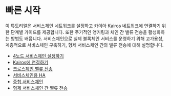 # 빠른 시작

이 튜토리얼은 서비스체인 네트워크를 설정하고 카이아 Kairos 네트워크에 연결하기 위한 단계별 가이드를 제공합니다.
또한 주기적인 앵커링과 체인 간 밸류 전송을 활성화하는 방법도 배웁니다.
서비스체인으로 실제 블록체인 서비스를 운영하기 위해 고가용성, 계층적으로 서비스체인 구축하기, 형제 서비스체인 간의 밸류 전송에 대해 설명합니다.

- [4노드 서비스체인 설정하기](./4nodes-setup-guide.md)
- [Kairos에 연결하기](./en-scn-connection.md)
- [크로스체인 밸류 전송](./value-transfer.md)
- [서비스체인용 HA](./ha-for-sc.md)
- [중첩 서비스체인](./nested-sc.md)
- [형제 서비스체인 간 밸류 전송](./value-transfer-between-sibling.md)